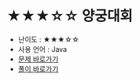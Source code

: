 # ★★★☆☆ 양궁대회
- 난이도 : ★★★☆☆
- 사용 언어 : Java
- <a href="https://programmers.co.kr/learn/courses/30/lessons/92342">문제 바로가기</a>
- <a href="https://cnu-jinseop.tistory.com/118">풀이 바로가기</a>
